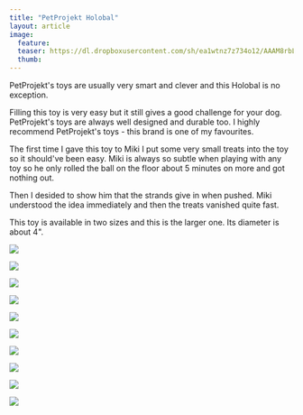 ```yaml
---
title: "PetProjekt Holobal"
layout: article
image:
  feature:
  teaser: https://dl.dropboxusercontent.com/sh/ea1wtnz7z734o12/AAAM8rbLaiQrJ-UAnyfEiqRVa/aktivointilelut/muut/DS61898-245px.jpg
  thumb:
---
```


PetProjekt's toys are usually very smart and clever and this Holobal is no exception.

Filling this toy is very easy but it still gives a good challenge for your dog. PetProjekt's toys are always well designed and durable too. I highly recommend PetProjekt's toys - this brand is one of my favourites.

The first time I gave this toy to Miki I put some very small treats into the toy so it should've been easy. Miki is always so subtle when playing with any toy so he only rolled the ball on the floor about 5 minutes on more and got nothing out.

Then I desided to show him that the strands give in when pushed. Miki understood the idea immediately and then the treats vanished quite fast.

This toy is available in two sizes and this is the larger one. Its diameter is about 4".


[![](https://dl.dropboxusercontent.com/sh/ea1wtnz7z734o12/AADCk8IRSe2JEgmxHf0MfXOda/aktivointilelut/muut/DS61848-800px.jpg)](https://dl.dropboxusercontent.com/sh/ea1wtnz7z734o12/AAAu9P2g7J0KPqTUpyH3_Yrza/aktivointilelut/muut/DS61848.jpg)

[![](https://dl.dropboxusercontent.com/sh/ea1wtnz7z734o12/AAAljeWiK92xNRA3ct4GSWy5a/aktivointilelut/muut/DS61866-800px.jpg)](https://dl.dropboxusercontent.com/sh/ea1wtnz7z734o12/AAB4aP4SfH58ht0x-HY1VokRa/aktivointilelut/muut/DS61866.jpg)

[![](https://dl.dropboxusercontent.com/sh/ea1wtnz7z734o12/AABibKKEHZUvbbe2bWFygSJXa/aktivointilelut/muut/DS61885-800px.jpg)](https://dl.dropboxusercontent.com/sh/ea1wtnz7z734o12/AAAnGYbN85gSj3HQT21tEz3aa/aktivointilelut/muut/DS61885.jpg)

[![](https://dl.dropboxusercontent.com/sh/ea1wtnz7z734o12/AAAGaNKRorXhcCXEWmILp0ara/aktivointilelut/muut/DS61898-800px.jpg)](https://dl.dropboxusercontent.com/sh/ea1wtnz7z734o12/AAAtImryGuylP4UOJYhnL99Ga/aktivointilelut/muut/DS61898.jpg)

[![](https://dl.dropboxusercontent.com/sh/ea1wtnz7z734o12/AAD9WMqGe747zlAs7TTsUHz3a/aktivointilelut/muut/DS61910-800px.jpg)](https://dl.dropboxusercontent.com/sh/ea1wtnz7z734o12/AAAiaansy8az7-Uoattj4dI0a/aktivointilelut/muut/DS61910.jpg)

[![](https://dl.dropboxusercontent.com/sh/ea1wtnz7z734o12/AACd1icuub_H29W7Xcro5RJna/aktivointilelut/muut/DS61943-800px.jpg)](https://dl.dropboxusercontent.com/sh/ea1wtnz7z734o12/AAAMBZ2ES4vM1gMoVjvDaFkqa/aktivointilelut/muut/DS61943.jpg)

[![](https://dl.dropboxusercontent.com/sh/ea1wtnz7z734o12/AADZm0dsP79HtXAno1LdQa-Fa/aktivointilelut/muut/DS61961-800px.jpg)](https://dl.dropboxusercontent.com/sh/ea1wtnz7z734o12/AADl6E3fN25vaCCHzK-0SG3ia/aktivointilelut/muut/DS61961.jpg)

[![](https://dl.dropboxusercontent.com/sh/ea1wtnz7z734o12/AACOP7igvGe8NhRh3wJL5e62a/aktivointilelut/muut/DS61971-800px.jpg)](https://dl.dropboxusercontent.com/sh/ea1wtnz7z734o12/AAAyjUGCDpkYsigQzgWA5Gvaa/aktivointilelut/muut/DS61971.jpg)

[![](https://dl.dropboxusercontent.com/sh/ea1wtnz7z734o12/AAD0GbhI1hMiurBq38L6IpVma/aktivointilelut/muut/DS61979-800px.jpg)](https://dl.dropboxusercontent.com/sh/ea1wtnz7z734o12/AACnujUVnJzydsLwP75lNqI3a/aktivointilelut/muut/DS61979.jpg)

[![](https://dl.dropboxusercontent.com/sh/ea1wtnz7z734o12/AAAJST0oL6H42RDOE8_V8R2Ca/aktivointilelut/muut/DS61842-800px.jpg)](https://dl.dropboxusercontent.com/sh/ea1wtnz7z734o12/AAD8-CJoBbdzRLfCya7jfBiVa/aktivointilelut/muut/DS61842.jpg)
